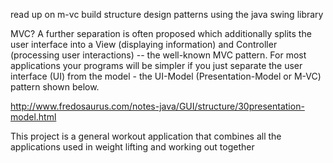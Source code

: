 read up on m-vc build structure
design patterns
using the java swing library

MVC? A further separation is often proposed which additionally splits the user interface into a View (displaying information) and Controller (processing user interactions) -- the well-known MVC pattern. For most applications your programs will be simpler if you just separate the user interface (UI) from the model - the UI-Model (Presentation-Model or M-VC) pattern shown below. 


http://www.fredosaurus.com/notes-java/GUI/structure/30presentation-model.html

This project is a general workout application that combines all the applications used in weight lifting and working out together